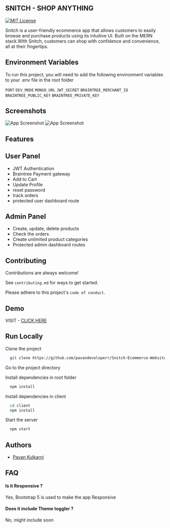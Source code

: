 
## SNITCH - SHOP ANYTHING
[![MIT License](https://img.shields.io/badge/License-MIT-green.svg)](https://github.com/pavandeveloperr/Snitch-Ecommerce-Website/blob/master/LICENSE.md)

Snitch is a user-friendly ecommerce app that allows customers to easily browse and purchase products using its intuitive UI. Built on the MERN stack.With Snitch, customers can shop with confidence and convenience, all at their fingertips.


## Environment Variables

To run this project, you will need to add the following environment variables to your .env file in the root folder

`PORT` 
`DEV_MODE`
`MONGO_URL`
`JWT_SECRET`
`BRAINTREE_MERCHANT_ID`
`BRAINTREE_PUBLIC_KEY` 
`BRAINTREE_PRIVATE_KEY` 

## Screenshots

![App Screenshot](https://user-images.githubusercontent.com/63870995/234013016-342fe33e-243b-474a-91f3-c2ec5186f09a.png) 
![App Screenshot](https://user-images.githubusercontent.com/63870995/234013230-6bbc1959-d0d9-4dc6-b3cf-cd08e6341334.png)



## Features
## User Panel
- JWT Authentication
- Braintree Payment gateway
- Add to Cart
- Update Profile
- reset password
- track orders
- protected user dashboard route
## Admin Panel
- Create, update, delete products
- Check the orders
- Create unlimited product categories
- Protected admin dashboard routes



## Contributing

Contributions are always welcome!

See `contributing.md` for ways to get started.

Please adhere to this project's `code of conduct`.


## Demo

VISIT - [CLICK HERE](https://enchanting-top-coat-bear.cyclic.app/)


## Run Locally

Clone the project

```bash
  git clone https://github.com/pavandeveloperr/Snitch-Ecommerce-Website.git
```

Go to the project directory

Install dependencies in root folder
```bash
  npm install
```

Install dependencies in client

```bash
  cd client
  npm install
```

Start the server

```bash
  npm start
```


## Authors

- [Pavan Kulkarni](https://www.linkedin.com/in/pavankulkarnii)


## FAQ

#### Is it Responsive ?

Yes, Bootstrap 5 is used to make the app Responsive

#### Does it include Theme toggler ?

No, might include soon

